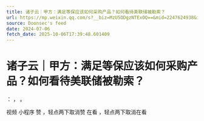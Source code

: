 ```yaml
---
title: 诸子云｜甲方：满足等保应该如何采购产品？如何看待美联储被勒索？
url: https://mp.weixin.qq.com/s?__biz=MzU5ODgzNTExOQ==&mid=2247624938&idx=3&sn=bd5f327ae71b1fef6d29fa9e58c72bec
source: Doonsec's feed
date: 2024-07-06
fetch_date: 2025-10-06T17:39:48.601409
---
```


# 诸子云｜甲方：满足等保应该如何采购产品？如何看待美联储被勒索？

：
，
。

视频
小程序
赞
，轻点两下取消赞
在看
，轻点两下取消在看